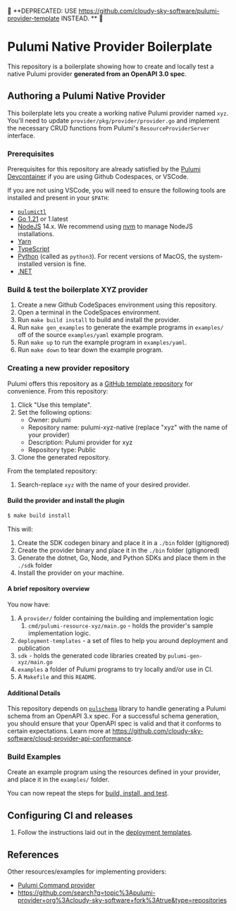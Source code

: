 🛑 **DEPRECATED: USE https://github.com/cloudy-sky-software/pulumi-provider-template INSTEAD. ** 🛑

# Pulumi Native Provider Boilerplate

This repository is a boilerplate showing how to create and locally test a native Pulumi provider **generated from an OpenAPI 3.0 spec**.

## Authoring a Pulumi Native Provider

This boilerplate lets you create a working native Pulumi provider named `xyz`.
You'll need to update `provider/pkg/provider/provider.go` and implement the necessary CRUD functions from Pulumi's `ResourceProviderServer` interface.

### Prerequisites

Prerequisites for this repository are already satisfied by the [Pulumi Devcontainer](https://github.com/pulumi/devcontainer) if you are using Github Codespaces, or VSCode.

If you are not using VSCode, you will need to ensure the following tools are installed and present in your `$PATH`:

-   [`pulumictl`](https://github.com/pulumi/pulumictl#installation)
-   [Go 1.21](https://golang.org/dl/) or 1.latest
-   [NodeJS](https://nodejs.org/en/) 14.x. We recommend using [nvm](https://github.com/nvm-sh/nvm) to manage NodeJS installations.
-   [Yarn](https://yarnpkg.com/)
-   [TypeScript](https://www.typescriptlang.org/)
-   [Python](https://www.python.org/downloads/) (called as `python3`). For recent versions of MacOS, the system-installed version is fine.
-   [.NET](https://dotnet.microsoft.com/download)

### Build & test the boilerplate XYZ provider

1. Create a new Github CodeSpaces environment using this repository.
1. Open a terminal in the CodeSpaces environment.
1. Run `make build install` to build and install the provider.
1. Run `make gen_examples` to generate the example programs in `examples/` off of the source `examples/yaml` example program.
1. Run `make up` to run the example program in `examples/yaml`.
1. Run `make down` to tear down the example program.

### Creating a new provider repository

Pulumi offers this repository as a [GitHub template repository](https://docs.github.com/en/repositories/creating-and-managing-repositories/creating-a-repository-from-a-template) for convenience. From this repository:

1. Click "Use this template".
1. Set the following options:
    - Owner: pulumi
    - Repository name: pulumi-xyz-native (replace "xyz" with the name of your provider)
    - Description: Pulumi provider for xyz
    - Repository type: Public
1. Clone the generated repository.

From the templated repository:

1. Search-replace `xyz` with the name of your desired provider.

#### Build the provider and install the plugin

```bash
$ make build install
```

This will:

1. Create the SDK codegen binary and place it in a `./bin` folder (gitignored)
2. Create the provider binary and place it in the `./bin` folder (gitignored)
3. Generate the dotnet, Go, Node, and Python SDKs and place them in the `./sdk` folder
4. Install the provider on your machine.

#### A brief repository overview

You now have:

1. A `provider/` folder containing the building and implementation logic
    1. `cmd/pulumi-resource-xyz/main.go` - holds the provider's sample implementation logic.
2. `deployment-templates` - a set of files to help you around deployment and publication
3. `sdk` - holds the generated code libraries created by `pulumi-gen-xyz/main.go`
4. `examples` a folder of Pulumi programs to try locally and/or use in CI.
5. A `Makefile` and this `README`.

#### Additional Details

This repository depends on [`pulschema`](https://github.com/cloudy-sky-software/pulschema) library to handle generating a Pulumi schema from an OpenAPI 3.x spec. For a successful schema generation, you should ensure that your OpenAPI spec is valid and that it conforms to certain expectations. Learn more at https://github.com/cloudy-sky-software/cloud-provider-api-conformance.

### Build Examples

Create an example program using the resources defined in your provider, and place it in the `examples/` folder.

You can now repeat the steps for [build, install, and test](#test-against-the-example).

## Configuring CI and releases

1. Follow the instructions laid out in the [deployment templates](./deployment-templates/README-DEPLOYMENT.md).

## References

Other resources/examples for implementing providers:

-   [Pulumi Command provider](https://github.com/pulumi/pulumi-command/blob/master/provider/pkg/provider/provider.go)
-   https://github.com/search?q=topic%3Apulumi-provider+org%3Acloudy-sky-software+fork%3Atrue&type=repositories
